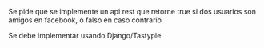 Se pide que se implemente un api rest que retorne true si dos usuarios son amigos en facebook, o falso en caso contrario

Se debe implementar usando Django/Tastypie